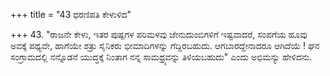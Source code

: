 +++
title = "43 ಧರಣಿಪತಿ ಕೇಳುಳಿದ"

+++
43. "ರಾಜನೇ ಕೇಳು, ಇತರ ಪುಷ್ಪಗಳ ಪರಿಮಳವು ಜೇನುದುಂಬಿಗಳಿಗೆ ಇಷ್ಟವಾದರೆ, ಸಂಪಗೆಯ ಹೂವು ಅವಕ್ಕೆ ಪಥ್ಯವೇ, ಹಾಗೆಯೇ ಶತ್ರು ಸೈನಿಕರು ಭೀಮಾದಿಗಳನ್ನು ಗೆದ್ದಿರಬಹುದು. ಆಗಬಾರದ್ದೇನಾದರೂ ಆಗಿದೆಯೆ ! ಘನ ಸಂಗ್ರಾಮದಲ್ಲಿ ನನ್ನೊಡನೆ ಯುದ್ಧಕ್ಕೆ ನಿಂತಾಗ ನನ್ನ ಸಾಮಥ್ರ್ಯವನ್ನು ತಿಳಿಯಬಹುದು" ಎಂದು ಅಭಿಮನ್ಯು ಹೇಳಿದನು.